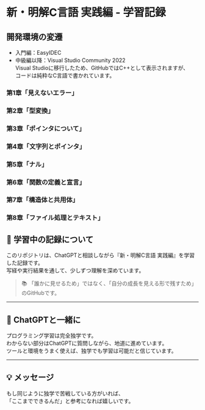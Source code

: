 # 新・明解C言語 実践編 - 学習記録  

  ## 開発環境の変遷  
- 入門編：EasyIDEC  
- 中級編以降：Visual Studio Community 2022  
Visual Studioに移行したため、GitHubではC++として表示されますが、  
コードは純粋なC言語で書かれています。  

### 第1章「見えないエラー」    
### 第2章「型変換」  
### 第3章「ポインタについて」  
### 第4章「文字列とポインタ」  
### 第5章「ナル」  
### 第6章「関数の定義と宣言」  
### 第7章「構造体と共用体」  
### 第8章「ファイル処理とテキスト」  
    
## 🚀 学習中の記録について
このリポジトリは、ChatGPTと相談しながら『新・明解C言語 実践編』を学習した記録です。  
写経や実行結果を通して、少しずつ理解を深めています。

> 📚 「誰かに見せるため」ではなく、「自分の成長を見える形で残すため」のGitHubです。

---

## 🤝 ChatGPTと一緒に

プログラミング学習は完全独学です。  
わからない部分はChatGPTに質問しながら、地道に進めています。  
ツールと環境をうまく使えば、独学でも学習は可能だと信じています。

---

## 💡 メッセージ

もし同じように独学で苦戦している方がいれば、  
「ここまでできるんだ」と参考になれば嬉しいです。
